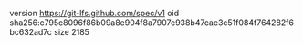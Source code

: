 version https://git-lfs.github.com/spec/v1
oid sha256:c795c8096f86b09a8e904f8a7907e938b47cae3c51f084f764282f6bc632ad7c
size 2185
